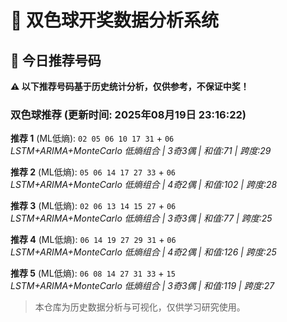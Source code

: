 # 🎯 双色球开奖数据分析系统

<!-- BEGIN:recommendations -->
## 🎯 今日推荐号码

**⚠️ 以下推荐号码基于历史统计分析，仅供参考，不保证中奖！**

### 双色球推荐 (更新时间: 2025年08月19日 23:16:22)

**推荐 1** (ML低熵): `02 05 06 10 17 31` + `06`  
*LSTM+ARIMA+MonteCarlo 低熵组合 | 3奇3偶 | 和值:71 | 跨度:29*

**推荐 2** (ML低熵): `05 06 14 17 27 33` + `06`  
*LSTM+ARIMA+MonteCarlo 低熵组合 | 4奇2偶 | 和值:102 | 跨度:28*

**推荐 3** (ML低熵): `02 06 13 14 15 27` + `06`  
*LSTM+ARIMA+MonteCarlo 低熵组合 | 3奇3偶 | 和值:77 | 跨度:25*

**推荐 4** (ML低熵): `06 14 19 27 29 31` + `06`  
*LSTM+ARIMA+MonteCarlo 低熵组合 | 4奇2偶 | 和值:126 | 跨度:25*

**推荐 5** (ML低熵): `06 08 14 27 31 33` + `15`  
*LSTM+ARIMA+MonteCarlo 低熵组合 | 3奇3偶 | 和值:119 | 跨度:27*

<!-- END:recommendations -->







> 本仓库为历史数据分析与可视化，仅供学习研究使用。
